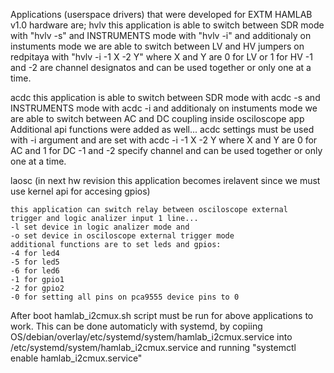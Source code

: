 Applications (userspace drivers) that were developed for EXTM HAMLAB v1.0 hardware are;
hvlv 
	this application is able to switch between 
	SDR mode with "hvlv -s" and 
	INSTRUMENTS mode with "hvlv -i"
	and additionaly on instuments mode we are able to switch between 
	LV and HV jumpers on redpitaya with 
	"hvlv -i -1 X -2 Y" where X and Y are 0 for LV or 1 for HV 
	-1 and -2 are channel designatos and can be used together or only one 
	at a time. 

acdc
	this application is able to switch between 
        SDR mode with acdc -s and 
        INSTRUMENTS mode with acdc -i
        and additionaly on instuments mode we are able to switch between 
        AC and DC coupling inside osciloscope app
	Additional api functions were added as well...
	acdc settings must be used with -i argument and are set with 
	acdc -i -1 X -2 Y where X and Y are 0 for AC and 1 for DC
	-1 and -2 specify channel and can be used together or only one at a time.  
	
	
laosc	(in next hw revision this application becomes irelavent since 
	we must use kernel api for accesing gpios)

	this application can switch relay between osciloscope external 
	trigger and logic analizer input 1 line... 
	-l set device in logic analizer mode and 
	-o set device in osciloscope external trigger mode
	additional functions are to set leds and gpios:
	-4 for led4 
	-5 for led5 
	-6 for led6 
	-1 for gpio1 
	-2 for gpio2 
	-0 for setting all pins on pca9555 device pins to 0  
	
After boot hamlab_i2cmux.sh script must be run for above applications to work.
This can be done automaticly with systemd, by copiing 
OS/debian/overlay/etc/systemd/system/hamlab_i2cmux.service into /etc/systemd/system/hamlab_i2cmux.service 
and running "systemctl enable hamlab_i2cmux.service"




